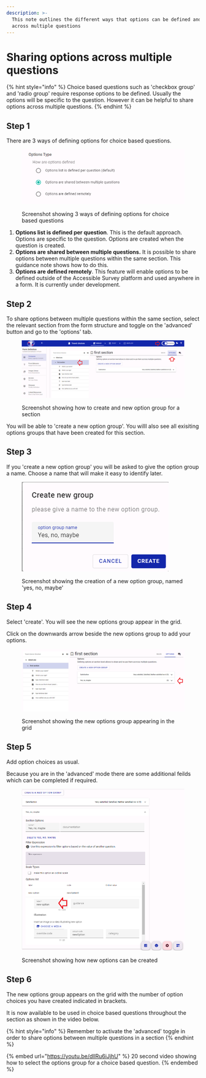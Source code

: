 ```yaml
---
description: >-
  This note outlines the different ways that options can be defined and shared
  across multiple questions
---
```


# Sharing options across multiple questions

{% hint style="info" %}
Choice based questions such as 'checkbox group' and 'radio group' require response options to be defined.  Usually the options will be specific to the question.  However it can be helpful to share options across multiple questions.&#x20;
{% endhint %}

## Step 1

There are 3 ways of defining options for choice based questions.

<figure><img src="../../../.gitbook/assets/image (34).png" alt="Screenshot showing 3 ways of defining options for choice based questions"><figcaption><p>Screenshot showing 3 ways of defining options for choice based questions</p></figcaption></figure>

1. **Options list is defined per question**.  This is the default approach.  Options are specific to the question.  Options are created when the question is created.
2. **Options are shared between multiple questions.**   It is possible to share options between multiple questions within the same section.  This guidance note shows how to do this.
3. **Options are defined remotely**.  This feature will enable options to be defined outside of the Accessible Survey platform and used anywhere in a form.  It is currently under development.

## Step 2

To share options between multiple questions within the same section,  select the relevant section from the form structure and toggle on the 'advanced' button and go to the 'options' tab.

<figure><img src="../../../.gitbook/assets/image (32).png" alt="Screenshot showing how to create and new option group for a section"><figcaption><p>Screenshot showing how to create and new option group for a section</p></figcaption></figure>

You will be able to 'create a new option group'.  You willl also see all exisiting options groups that have been created for this section.

## Step 3

If you 'create a new option group' you will be asked to give the option group a name.  Choose a name that will make it easy to identify later.

<figure><img src="../../../.gitbook/assets/image (22).png" alt=""><figcaption><p>Screenshot showing the creation of a new option group, named 'yes, no, maybe'</p></figcaption></figure>



## Step 4

Select 'create'.  You will see the new options group appear in the grid. &#x20;

Click on the downwards arrow beside the new options group to add your options.

&#x20;

<figure><img src="../../../.gitbook/assets/image (37).png" alt="Screenshot showing the new options group appearing in the grid."><figcaption><p>Screenshot showing the new options group appearing in the grid</p></figcaption></figure>

## Step 5

Add option choices as usual. &#x20;

Because you are in the 'advanced' mode there are some additional feilds which can be completed if required. &#x20;

<figure><img src="../../../.gitbook/assets/image (9).png" alt="Screenshot showing how new options can be created"><figcaption><p>Screenshot showing how new options can be created</p></figcaption></figure>

## Step 6

The new options group appears on the grid with the number of option choices you have created indicated in brackets. &#x20;

It is now available to be used in choice based questions throughout the section as shown in the video below. &#x20;

{% hint style="info" %}
Remember to activate the 'advanced' toggle in order to share options between multiple questions in a section
{% endhint %}

{% embed url="https://youtu.be/dllRu6iJjhU" %}
20 second video showing how to select the options group for a choice based question.
{% endembed %}
